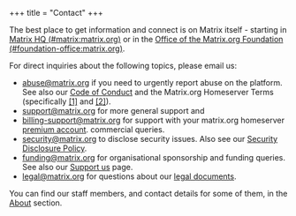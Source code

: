 +++
title = "Contact"
+++

The best place to get information and connect is on Matrix itself - starting in
[Matrix HQ (#matrix:matrix.org)](https://matrix.to/#/#matrix:matrix.org) or in the [Office of the Matrix.org Foundation (#foundation-office:matrix.org)](https://matrix.to/#/#foundation-office:matrix.org).

For direct inquiries about the following topics, please email us:

- [abuse@matrix.org](mailto:abuse@matrix.org) if you need to urgently report
  abuse on the platform. See also our [Code of Conduct](/legal/code-of-conduct/) and the
  Matrix.org Homeserver Terms (specifically [[1]](/legal/terms-and-conditions/#7-3-illegal-and-regulated-content)
  and [[2]](/legal/terms-and-conditions/#1-3-breach-of-terms)).
- [support@matrix.org](mailto:support@matrix.org) for more general support and
- [billing-support@matrix.org](mailto:billing-support@matrix.org) for support with your matrix.org homeserver [premium account](/homeserver/pricing).
  commercial queries.
- [security@matrix.org](mailto:security@matrix.org) to disclose security issues.
  Also see our [Security Disclosure Policy](/security-disclosure-policy/).
- [funding@matrix.org](mailto:funding@matrix.org) for organisational sponsorship and funding
  queries. See also our [Support us](/support) page.
- [legal@matrix.org](mailto:legal@matrix.org) for questions about our [legal documents](https://matrix.org/legal/).

You can find our staff members, and contact details for some of them, in the [About](/about/) section.
